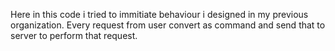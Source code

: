 Here in this code i tried to immitiate behaviour i designed in my previous organization. 
Every request from user convert as command and send that to server to perform that request.

